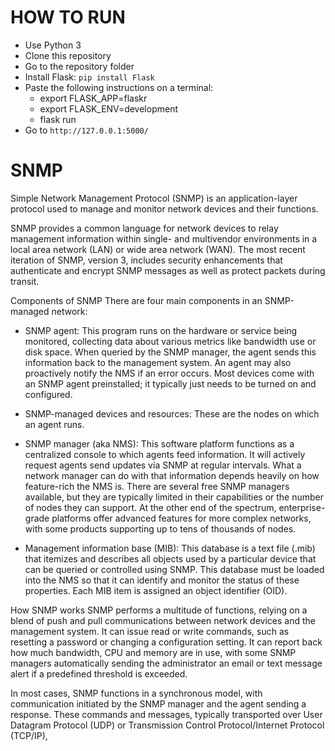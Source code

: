 # HOW TO RUN
- Use Python 3
- Clone this repository
- Go to the repository folder
- Install Flask: `pip install Flask`
- Paste the following instructions on a terminal:
  - export FLASK_APP=flaskr
  - export FLASK_ENV=development
  - flask run
- Go to `http://127.0.0.1:5000/`


# SNMP
Simple Network Management Protocol (SNMP) is an application-layer protocol used to manage and monitor network devices and their functions. 

SNMP provides a common language for network devices to relay management information within single- and multivendor environments in a local area network (LAN) or wide area network (WAN). The most recent iteration of SNMP, version 3, includes security enhancements that authenticate and encrypt SNMP messages as well as protect packets during transit.

Components of SNMP
There are four main components in an SNMP-managed network:

- SNMP agent: This program runs on the hardware or service being monitored, collecting data about various metrics like bandwidth use or disk space. When queried by the SNMP manager, the agent sends this information back to the management system. An agent may also proactively notify the NMS if an error occurs. Most devices come with an SNMP agent preinstalled; it typically just needs to be turned on and configured.

- SNMP-managed devices and resources: These are the nodes on which an agent runs.

- SNMP manager (aka NMS): This software platform functions as a centralized console to which agents feed information. It will actively request agents send updates via SNMP at regular intervals. What a network manager can do with that information depends heavily on how feature-rich the NMS is. There are several free SNMP managers available, but they are typically limited in their capabilities or the number of nodes they can support. At the other end of the spectrum, enterprise-grade platforms offer advanced features for more complex networks, with some products supporting up to tens of thousands of nodes.

- Management information base (MIB): This database is a text file (.mib) that itemizes and describes all objects used by a particular device that can be queried or controlled using SNMP. This database must be loaded into the NMS so that it can identify and monitor the status of these properties. Each MIB item is assigned an object identifier (OID).

How SNMP works
SNMP performs a multitude of functions, relying on a blend of push and pull communications between network devices and the management system. It can issue read or write commands, such as resetting a password or changing a configuration setting. It can report back how much bandwidth, CPU and memory are in use, with some SNMP managers automatically sending the administrator an email or text message alert if a predefined threshold is exceeded.

In most cases, SNMP functions in a synchronous model, with communication initiated by the SNMP manager and the agent sending a response. These commands and messages, typically transported over User Datagram Protocol (UDP) or Transmission Control Protocol/Internet Protocol (TCP/IP),

